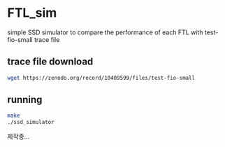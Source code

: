 # FTL_sim
simple SSD simulator to compare the performance of each FTL with test-fio-small trace file

## trace file download
```sh
wget https://zenodo.org/record/10409599/files/test-fio-small
```



## running
```sh
make
./ssd_simulator
```



제작중...
